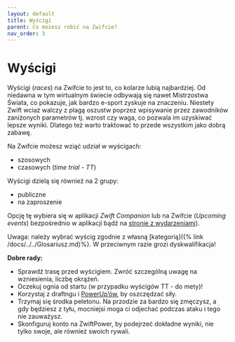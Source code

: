 ```yaml
---
layout: default
title: Wyścigi
parent: Co możesz robić na Zwifcie?
nav_order: 3
---
```


# Wyścigi 

Wyścigi (_races_) na Zwifcie to jest to, co kolarze lubią najbardziej. Od niedawna w tym wirtualnym świecie odbywają się nawet Mistrzostwa Świata, co pokazuje, jak bardzo e-sport zyskuje na znaczeniu. Niestety Zwift wciaż walczy z plagą oszustw poprzez wpisywanie przez zawodników zaniżonych parametrów tj. wzrost czy waga, co pozwala im uzyskiwać lepsze wyniki. Dlatego też warto traktować to przede wszystkim jako dobrą zabawę.

Na Zwifcie możesz wziąć udział w wyścigach:

* szosowych 
* czasowych (_time trial - TT_)   

Wyścigi dzielą się również na 2 grupy:
* publiczne
* na zaproszenie

Opcję tę wybiera się w aplikacji _Zwift Companion_ lub na Zwifcie (_Upcoming events_) bezpośrednio w aplikacji bądź na [stronie z wydarzeniami](https://www.zwift.com/eu/events)). 

Uwaga: należy wybrać wyścig zgodnie z własną [kategorią]({% link /docs/../../Glosariusz.md)\%}. W przeciwnym razie grozi dyskwalifikacja!

**Dobre rady:**
* Sprawdź trasę przed wyścigiem. Zwróć szczególną uwagę na wzniesienia, liczbę okrążeń.
* Oczekuj ognia od startu (w przypadku wyścigów TT - do mety)!
* Korzystaj z draftngu i [PowerUp’ów](https://zwiftinsider.com/powerups), by oszczędzać siły.
* Trzymaj się środka peletonu. Na przodzie za bardzo się zmęczysz, a gdy będziesz z tyłu, mocniejsi moga ci odjechać podczas ataku i tego nie zauważysz.
* Skonfiguruj konto na ZwiftPower, by podejrzeć dokładne wyniki, nie tylko swoje, ale również swoich rywali.
